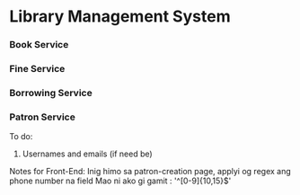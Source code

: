 # Library Management System

### Book Service

### Fine Service

### Borrowing Service

### Patron Service
To do:
1. Usernames and emails (if need be)

Notes for Front-End:
Inig himo sa patron-creation page, applyi og regex ang phone number na field
Mao ni ako gi gamit : '^[0-9]{10,15}$'



